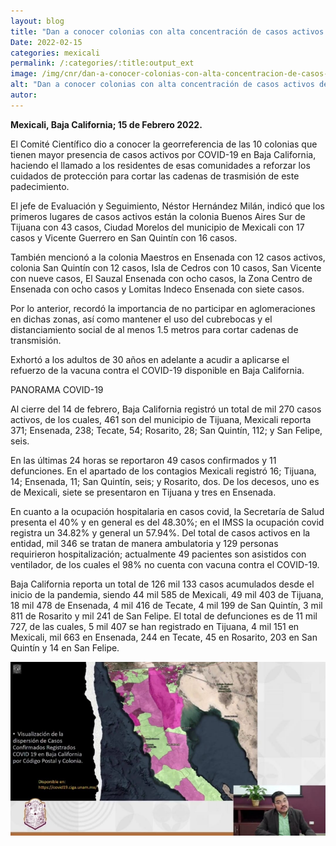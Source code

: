 ```yaml
---
layout: blog
title: "Dan a conocer colonias con alta concentración de casos activos de covid-19 en bc"
Date: 2022-02-15
categories: mexicali
permalink: /:categories/:title:output_ext
image: /img/cnr/dan-a-conocer-colonias-con-alta-concentracion-de-casos-activos.png
alt: "Dan a conocer colonias con alta concentración de casos activos de covid-19 en bc"
autor:
---
```


**Mexicali, Baja California; 15 de Febrero 2022.** 

El Comité Científico dio a conocer la georreferencia de las 10 colonias que tienen mayor presencia de casos activos por COVID-19 en Baja California, haciendo el llamado a los residentes de esas comunidades a reforzar los cuidados de protección para cortar las cadenas de trasmisión de este padecimiento.

El jefe de Evaluación y Seguimiento, Néstor Hernández Milán, indicó que los primeros lugares de casos activos están la colonia Buenos Aires Sur de Tijuana con 43 casos, Ciudad Morelos del municipio de Mexicali con 17 casos y Vicente Guerrero en San Quintín con 16 casos.

También mencionó a la colonia Maestros en Ensenada con 12 casos activos, colonia San Quintín con 12 casos, Isla de Cedros con 10 casos, San Vicente con nueve casos, El Sauzal Ensenada con ocho casos, la Zona Centro de Ensenada con ocho casos y Lomitas Indeco Ensenada con siete casos. 

Por lo anterior, recordó la importancia de no participar en aglomeraciones en dichas zonas, así como mantener el uso del cubrebocas y el distanciamiento social de al menos 1.5 metros para cortar cadenas de transmisión.

Exhortó a los adultos de 30 años en adelante a acudir a aplicarse el refuerzo de la vacuna contra el COVID-19 disponible en Baja California.

PANORAMA COVID-19

Al cierre del 14 de febrero, Baja California registró un total de mil 270 casos activos, de los cuales, 461 son del municipio de Tijuana, Mexicali reporta 371; Ensenada, 238; Tecate, 54; Rosarito, 28; San Quintín, 112; y San Felipe, seis.
 
En las últimas 24 horas se reportaron 49 casos confirmados y 11 defunciones. En el apartado de los contagios Mexicali registró 16; Tijuana, 14; Ensenada, 11; San Quintín, seis; y Rosarito, dos. De los decesos, uno es de Mexicali, siete se presentaron en Tijuana y tres en Ensenada.

En cuanto a la ocupación hospitalaria en casos covid, la Secretaría de Salud presenta el 40% y en general es del 48.30%; en el IMSS la ocupación covid registra un 34.82% y general un 57.94%. Del total de casos activos en la entidad, mil 346 se tratan de manera ambulatoria y 129 personas requirieron hospitalización; actualmente 49 pacientes son asistidos con ventilador, de los cuales el 98% no cuenta con vacuna contra el COVID-19. 

Baja California reporta un total de 126 mil 133 casos acumulados desde el inicio de la pandemia, siendo 44 mil 585 de Mexicali, 49 mil 403 de Tijuana, 18 mil 478 de Ensenada, 4 mil 416 de Tecate, 4 mil 199 de San Quintín, 3 mil 811 de Rosarito y mil 241 de San Felipe. El total de defunciones es de 11 mil 727, de las cuales, 5 mil 407 se han registrado en Tijuana, 4 mil 151 en Mexicali, mil  663 en Ensenada, 244 en Tecate, 45 en Rosarito, 203 en San Quintín y 14 en San Felipe.

<div id="carouselExampleSlidesOnly" class="carousel slide" data-ride="carousel">
  <div class="carousel-inner">
    <div class="carousel-item active">
       <img class="d-block w-100" src="/img/cnr/dan-a-conocer-colonias-con-alta-concentracion-de-casos-activos.png" loading="lazy"  alt="Dan a conocer colonias con alta concentración de casos activos de covid-19 en bc">
    </div>
  </div>
</div>
